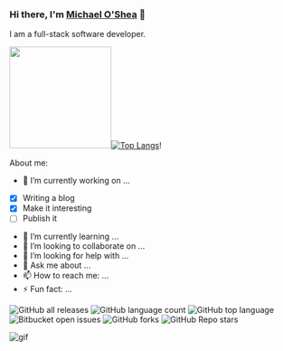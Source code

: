 ### Hi there, I'm [Michael O'Shea](https://michaeloshea04.github.io/ "Link to portfolio website") 👋

<!--
**michaeloshea04/michaeloshea04** is a ✨ _special_ ✨ repository because its `README.md` (this file) appears on your GitHub profile.
-->
I am a full-stack software developer.


<img height="180em" src="https://github-readme-stats.vercel.app/api?username=michaeloshea04&show_icons=true&hide_border=true&&count_private=true&include_all_commits=true&theme=github_dark" />[![Top Langs](https://github-readme-stats.vercel.app/api/top-langs/?username=michaeloshea04&layout=compact&theme=github_dark)](https://github.com/michaeloshea04/github-readme-stats)!


About me:

- 🔭 I’m currently working on ...
- [x] Writing a blog
- [x] Make it interesting
- [ ] Publish it

- 🌱 I’m currently learning ...
- 👯 I’m looking to collaborate on ...
- 🤔 I’m looking for help with ...
- 💬 Ask me about ...
- 📫 How to reach me: ...
- ⚡ Fun fact: ...

![GitHub all releases](https://img.shields.io/github/downloads/{michaeloshea04}/{michaeloshea04}/total)
![GitHub language count](https://img.shields.io/github/languages/count/{michaeloshea04}/{repo-name})
![GitHub top language](https://img.shields.io/github/languages/top/{michaeloshea04}/{repo-name}?color=yellow)
![Bitbucket open issues](https://img.shields.io/bitbucket/issues/{michaeloshea04}/{repo-name})
![GitHub forks](https://img.shields.io/github/forks/{michaeloshea04}/{repo-name}?style=social)
![GitHub Repo stars](https://img.shields.io/github/stars/{michaeloshea04}/{repo-name}?style=social)



![gif](https://media.giphy.com/media/hqU2KkjW5bE2v2Z7Q2/giphy.gif)








